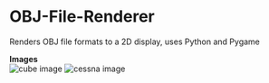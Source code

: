# OBJ-File-Renderer
Renders OBJ file formats to a 2D display, uses Python and Pygame

<strong>Images</strong><br>
<img src="https://i.ibb.co/wrJGwVG/image.png" alt="cube image" border="0">
<img src="https://i.ibb.co/q9PD5Q3/image.png" alt="cessna image" border="0">
